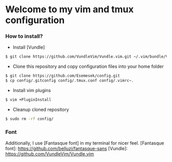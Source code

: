 # Welcome to my vim and tmux configuration
### How to install?
* Install [Vundle]
```bash
$ git clone https://github.com/VundleVim/Vundle.vim.git ~/.vim/bundle/Vundle.vim
```
* Clone this repository and copy configuration files into your home folder
```bash
$ git clone https://github.com/Esemesek/config.git
$ cp config/.gitconfig config/.tmux.conf config/.vimrc~.
```
* Install vim plugins
```bash
$ vim +PluginInstall
```

* Cleanup cloned repository
```bash
$ sudo rm -rf config/
```
### Font
Additionally, I use [Fantasque font] in my terminal for nicer feel.
[Fantasque font]: https://github.com/belluzj/fantasque-sans
[Vundle]: https://github.com/VundleVim/Vundle.vim
